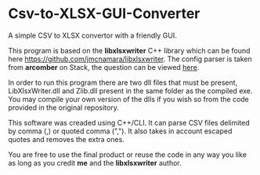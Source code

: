 # Csv-to-XLSX-GUI-Converter
A simple CSV to XLSX convertor with a friendly GUI.

This program is based on the <b>libxlsxwriter</b> C++ library which can be found here https://github.com/jmcnamara/libxlsxwriter. The config parser is taken from <b>arcomber</b> on Stack, the question can be viewed <a href="https://codereview.stackexchange.com/questions/127819/ini-file-parser-in-c/127863">here</a>.

In order to run this program there are two dll files that must be present, LibXlsxWriter.dll and Zlib.dll present in the same folder as the compiled exe. You may compile your own version of the dlls if you wish so from the code provided in the original repository. 

This software was creaded using C++/CLI. It can parse CSV files delimited by comma (,) or quoted comma (","). It also takes in account escaped quotes and removes the extra ones. 

You are free to use the final product or reuse the code in any way you like as long as you credit <b>me</b> and the <b>libxlsxwriter</b> author. 
